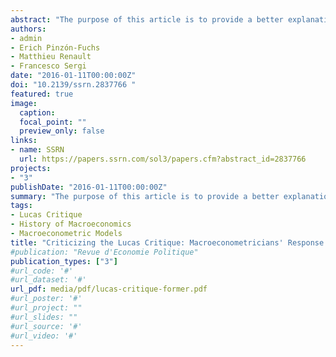 ```yaml
---
abstract: "The purpose of this article is to provide a better explanation of the reactions of the Keynesian macroeconometricians to the Lucas Critique in the years following its publication and, finally, to provide a better explanation of the success of the Lucas Critique. Our explanation will be based on an interpretation of “Econometric Policy Evaluation” both as a positive and as a prescriptive statement. We think that this duality is present as well in Lucas’s paper and in the reactions to it. This allows us to better understand why Kenesians did not provide a global, pertinent, convincing response to Lucas, which weakened their position inside the profession."
authors:
- admin
- Erich Pinzón-Fuchs
- Matthieu Renault
- Francesco Sergi
date: "2016-01-11T00:00:00Z"
doi: "10.2139/ssrn.2837766 "
featured: true
image:
  caption:
  focal_point: ""
  preview_only: false
links:
- name: SSRN
  url: https://papers.ssrn.com/sol3/papers.cfm?abstract_id=2837766
projects:
- "3"
publishDate: "2016-01-11T00:00:00Z"
summary: "The purpose of this article is to provide a better explanation of the reactions of the Keynesian macroeconometricians to the Lucas Critique in the years following its publication and, finally, to provide a better explanation of the success of the Lucas Critique. Our explanation will be based on an interpretation of “Econometric Policy Evaluation” both as a positive and as a prescriptive statement. We think that this duality is present as well in Lucas's paper and in the reactions to it. This allows us to better understand why Kenesians did not provide a global, pertinent, convincing response to Lucas, which weakened their position inside the profession."
tags:
- Lucas Critique
- History of Macroeconomics
- Macroeconometric Models
title: "Criticizing the Lucas Critique: Macroeconometricians' Response to Robert Lucas"
#publication: "Revue d'Economie Politique"
publication_types: ["3"]
#url_code: '#'
#url_dataset: '#'
url_pdf: media/pdf/lucas-critique-former.pdf
#url_poster: '#'
#url_project: ""
#url_slides: ""
#url_source: '#'
#url_video: '#'
---
```


